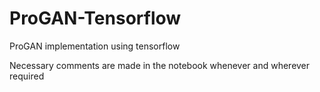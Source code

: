 # ProGAN-Tensorflow
ProGAN implementation using tensorflow

Necessary comments are made in the notebook whenever and wherever required
